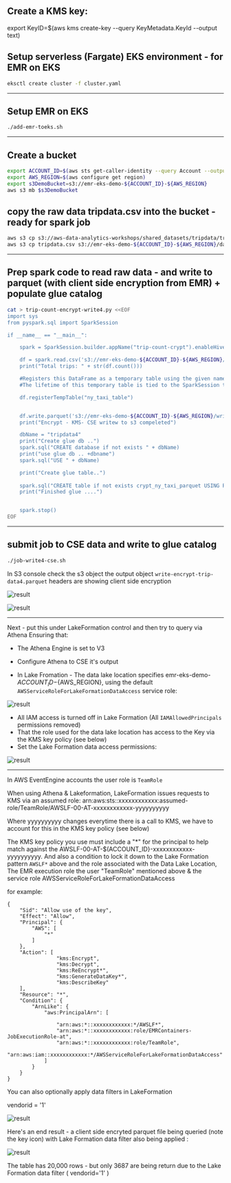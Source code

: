 ## Create a KMS key:

export KeyID=$(aws kms create-key --query KeyMetadata.KeyId --output text)


## Setup serverless (Fargate) EKS environment - for EMR on EKS

```bash
eksctl create cluster -f cluster.yaml
```

----

## Setup EMR on EKS

```bash
./add-emr-toeks.sh
```

-----

## Create a bucket

```bash
export ACCOUNT_ID=$(aws sts get-caller-identity --query Account --output text)
export AWS_REGION=$(aws configure get region)
export s3DemoBucket=s3://emr-eks-demo-${ACCOUNT_ID}-${AWS_REGION}
aws s3 mb $s3DemoBucket
```

## copy the raw data tripdata.csv into the bucket - ready for spark job

```bash
aws s3 cp s3://aws-data-analytics-workshops/shared_datasets/tripdata/tripdata.csv tripdata.csv
aws s3 cp tripdata.csv s3://emr-eks-demo-${ACCOUNT_ID}-${AWS_REGION}/data/tripdata.csv 
```


-----

## Prep spark code to read raw data - and write to parquet (with client side encryption from EMR)  + populate glue catalog

```bash
cat > trip-count-encrypt-write4.py <<EOF
import sys
from pyspark.sql import SparkSession

if __name__ == "__main__":

    spark = SparkSession.builder.appName("trip-count-crypt").enableHiveSupport().getOrCreate()

    df = spark.read.csv('s3://emr-eks-demo-${ACCOUNT_ID}-${AWS_REGION}/data/tripdata.csv', header=True)
    print("Total trips: " + str(df.count()))

    #Registers this DataFrame as a temporary table using the given name.
    #The lifetime of this temporary table is tied to the SparkSession that was used to create this DataFrame.

    df.registerTempTable("ny_taxi_table")


    df.write.parquet('s3://emr-eks-demo-${ACCOUNT_ID}-${AWS_REGION}/write-encrypt-trip-data4.parquet')
    print("Encrypt - KMS- CSE writew to s3 compeleted")

    dbName = "tripdata4"
    print("Create glue db ..")
    spark.sql("CREATE database if not exists " + dbName)
    print("use glue db .. +dbname")
    spark.sql("USE " + dbName)

    print("Create glue table..")
    
    spark.sql("CREATE table if not exists crypt_ny_taxi_parquet USING PARQUET LOCATION '" + "s3://emr-eks-demo-${ACCOUNT_ID}-${AWS_REGION}/write-encrypt-trip-data4.parquet" + "' TBLPROPERTIES ('has_encrypted_data'='true') AS SELECT * from ny_taxi_table ")
    print("Finished glue ....")


    spark.stop()
EOF
```

-----

## submit job to CSE data and write to glue catalog

```bash
./job-write4-cse.sh
```


In S3 console check the s3 object the output object `write-encrypt-trip-data4.parquet` headers are showing client side encryption 


![result](./s3-1.png)

![result](./s3-2.png)


-------

Next - put this under LakeFormation control and then try to query via Athena
Ensuring that:

* The Athena Engine is set to V3
* Configure Athena to CSE it's output

* In Lake Fromation - The data lake location specifies  emr-eks-demo-${ACCOUNT_ID}-${AWS_REGION}, using the default `AWSServiceRoleForLakeFormationDataAccess` service role:

![result](./lake-locations.png)

* All IAM access is turned off in Lake Formation (All `IAMAllowedPrincipals` permissions removed)
* That the role used for the data lake location has access to the Key via the KMS key policy (see below)
* Set the Lake Formation data access permissions:

![result](./lake-data-perms.png)

-----

In AWS EventEngine accounts the user role is `TeamRole`

When using Athena & Lakeformation, LakeFormation issues requests to KMS via an assumed role:
arn:aws:sts::xxxxxxxxxxxx:assumed-role/TeamRole/AWSLF-00-AT-xxxxxxxxxxxx-yyyyyyyyyy

Where yyyyyyyyyy changes everytime there is a call to KMS, we have to account for this in the KMS key policy (see below)


The KMS key policy you use must include a "*" for the principal to help match against the AWSLF-00-AT-$(ACCOUNT_ID}-xxxxxxxxxxxx-yyyyyyyyyy. And also a condition to lock it down to the Lake Formation pattern  `AWSLF*` above and the role associated with the Data Lake Location, The EMR execution role the user "TeamRole" mentioned above & the service role AWSServiceRoleForLakeFormationDataAccess


for example:


```
{
    "Sid": "Allow use of the key",
    "Effect": "Allow",
    "Principal": {
        "AWS": [
            "*"
        ]
    },
    "Action": [
                "kms:Encrypt",
                "kms:Decrypt",
                "kms:ReEncrypt*",
                "kms:GenerateDataKey*",
                "kms:DescribeKey"
    ],
    "Resource": "*",
    "Condition": {
        "ArnLike": {
            "aws:PrincipalArn": [

                "arn:aws:*::xxxxxxxxxxxx:*/AWSLF*",
                "arn:aws:*::xxxxxxxxxxxx:role/EMRContainers-JobExecutionRole-at",
                "arn:aws:*::xxxxxxxxxxxx:role/TeamRole",
                "arn:aws:iam::xxxxxxxxxxxx:*/AWSServiceRoleForLakeFormationDataAccess"
            ]
        }
    }
}
```


You can also optionally apply data filters in LakeFormation

vendorid = '1'

![result](./lf-filter.png)


Here's an end result -  a client side encryted parquet file being queried (note the key icon) with Lake Formation data filter also being applied :

![result](./athena1.png)

The table has 20,000 rows - but only 3687 are being return due to the Lake Formation data filter ( vendorid='1' )







